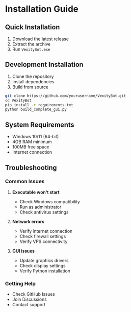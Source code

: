 # Installation Guide

## Quick Installation

1. Download the latest release
2. Extract the archive
3. Run `VexityBot.exe`

## Development Installation

1. Clone the repository
2. Install dependencies
3. Build from source

```bash
git clone https://github.com/yourusername/VexityBot.git
cd VexityBot
pip install -r requirements.txt
python build_complete_gui.py
```

## System Requirements

- Windows 10/11 (64-bit)
- 4GB RAM minimum
- 100MB free space
- Internet connection

## Troubleshooting

### Common Issues

1. **Executable won't start**
   - Check Windows compatibility
   - Run as administrator
   - Check antivirus settings

2. **Network errors**
   - Verify internet connection
   - Check firewall settings
   - Verify VPS connectivity

3. **GUI issues**
   - Update graphics drivers
   - Check display settings
   - Verify Python installation

### Getting Help

- Check GitHub Issues
- Join Discussions
- Contact support
